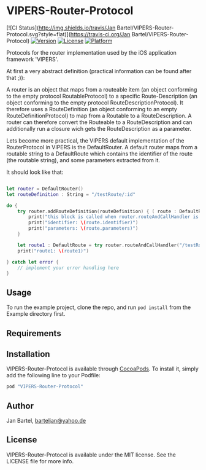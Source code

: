 # VIPERS-Router-Protocol

[![CI Status](http://img.shields.io/travis/Jan Bartel/VIPERS-Router-Protocol.svg?style=flat)](https://travis-ci.org/Jan Bartel/VIPERS-Router-Protocol)
[![Version](https://img.shields.io/cocoapods/v/VIPERS-Router-Protocol.svg?style=flat)](http://cocoapods.org/pods/VIPERS-Router-Protocol)
[![License](https://img.shields.io/cocoapods/l/VIPERS-Router-Protocol.svg?style=flat)](http://cocoapods.org/pods/VIPERS-Router-Protocol)
[![Platform](https://img.shields.io/cocoapods/p/VIPERS-Router-Protocol.svg?style=flat)](http://cocoapods.org/pods/VIPERS-Router-Protocol)

Protocols for the router implementation used by the iOS application framework 'VIPERS'.

At first a very abstract definition (practical information can be found after that ;)):

A router is an object that maps from a routeable item (an object conforming to the empty protocol RoutableProtocol) to a specific Route-Description (an object conforming to the empty protocol RouteDescriptionProtocol). It therefore uses a RouteDefinition (an object conforming to an empty RouteDefinitionProtocol) to map from a Routable to a RouteDescription. A router can therefore convert the Routeable to a RouteDescription and can additionally run a closure wich gets the RouteDescription as a parameter. 

Lets become more practical, the VIPERS default implementation of the RouterProtocol in VIPERS is the DefaultRouter.
A default router maps from a routable string to a DefaultRoute which contains the identifier of the route (the routable string), and some parameters extracted from it.

It should look like that:

```swift

let router = DefaultRouter()
let routeDefinition : String = "/testRoute/:id"

do {
    try router.addRouteDefinition(routeDefinition) { ( route : DefaultRoute ) in
        print("this block is called when router.routeAndCallHandler is called with a valid routable")
        print("identifier: \(route.identifier)")
        print("parameters: \(route.parameters)")
    }

    let route1 : DefaultRoute = try router.routeAndCallHandler("/testRoute/15")
    print("route1: \(route1)")

} catch let error {
    // implement your error handling here 
}


```

## Usage

To run the example project, clone the repo, and run `pod install` from the Example directory first.

## Requirements

## Installation

VIPERS-Router-Protocol is available through [CocoaPods](http://cocoapods.org). To install
it, simply add the following line to your Podfile:

```ruby
pod "VIPERS-Router-Protocol"
```

## Author

Jan Bartel, barteljan@yahoo.de

## License

VIPERS-Router-Protocol is available under the MIT license. See the LICENSE file for more info.
